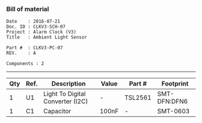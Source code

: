 ### Bill of material ###

```
Date    : 2016-07-21
Doc. ID : CLKV3-SCH-07
Project : Alarm Clock (V3)
Title   : Ambient Light Sensor

Part #  : CLKV3-PC-07
REV.    : A

Components : 2
```

------------------------------------------------------------------------------------------------------------------------


| Qty | Ref. | Description                      | Value | Part #  | Footprint    |
|-----|------|----------------------------------|-------|---------|--------------|
| 1   | U1   | Light To Digital Converter (I2C) | -     | TSL2561 | SMT-DFN:DFN6 |
| 1   | C1   | Capacitor                        | 100nF | -       | SMT-0603     |
